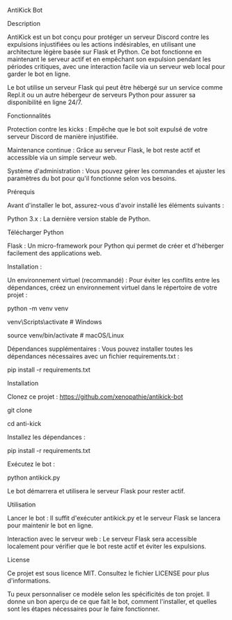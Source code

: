 AntiKick Bot

Description

AntiKick est un bot conçu pour protéger un serveur Discord contre les expulsions injustifiées ou les actions indésirables, en utilisant une architecture légère basée sur Flask et Python. Ce bot fonctionne en maintenant le serveur actif et en empêchant son expulsion pendant les périodes critiques, avec une interaction facile via un serveur web local pour garder le bot en ligne.

Le bot utilise un serveur Flask qui peut être hébergé sur un service comme Repl.it ou un autre hébergeur de serveurs Python pour assurer sa disponibilité en ligne 24/7.

Fonctionnalités

Protection contre les kicks : Empêche que le bot soit expulsé de votre serveur Discord de manière injustifiée.

Maintenance continue : Grâce au serveur Flask, le bot reste actif et accessible via un simple serveur web.

Système d'administration : Vous pouvez gérer les commandes et ajuster les paramètres du bot pour qu'il fonctionne selon vos besoins.

Prérequis

Avant d'installer le bot, assurez-vous d'avoir installé les éléments suivants :

Python 3.x : La dernière version stable de Python.

Télécharger Python

Flask : Un micro-framework pour Python qui permet de créer et d'héberger facilement des applications web.

Installation :

Un environnement virtuel (recommandé) : Pour éviter les conflits entre les dépendances, créez un environnement virtuel dans le répertoire de votre projet :

python -m venv venv

venv\Scripts\activate  # Windows

source venv/bin/activate  # macOS/Linux

Dépendances supplémentaires : Vous pouvez installer toutes les dépendances nécessaires avec un fichier requirements.txt :

pip install -r requirements.txt

Installation

Clonez ce projet : https://github.com/xenopathie/antikick-bot

git clone 

cd anti-kick

Installez les dépendances :

pip install -r requirements.txt

Exécutez le bot :

python antikick.py

Le bot démarrera et utilisera le serveur Flask pour rester actif.

Utilisation

Lancer le bot : Il suffit d'exécuter antikick.py et le serveur Flask se lancera pour maintenir le bot en ligne.

Interaction avec le serveur web : Le serveur Flask sera accessible localement pour vérifier que le bot reste actif et éviter les expulsions.

License

Ce projet est sous licence MIT. Consultez le fichier LICENSE pour plus d'informations.

Tu peux personnaliser ce modèle selon les spécificités de ton projet. Il donne un bon aperçu de ce que fait le bot, comment l'installer, et quelles sont les étapes nécessaires pour le faire fonctionner.
